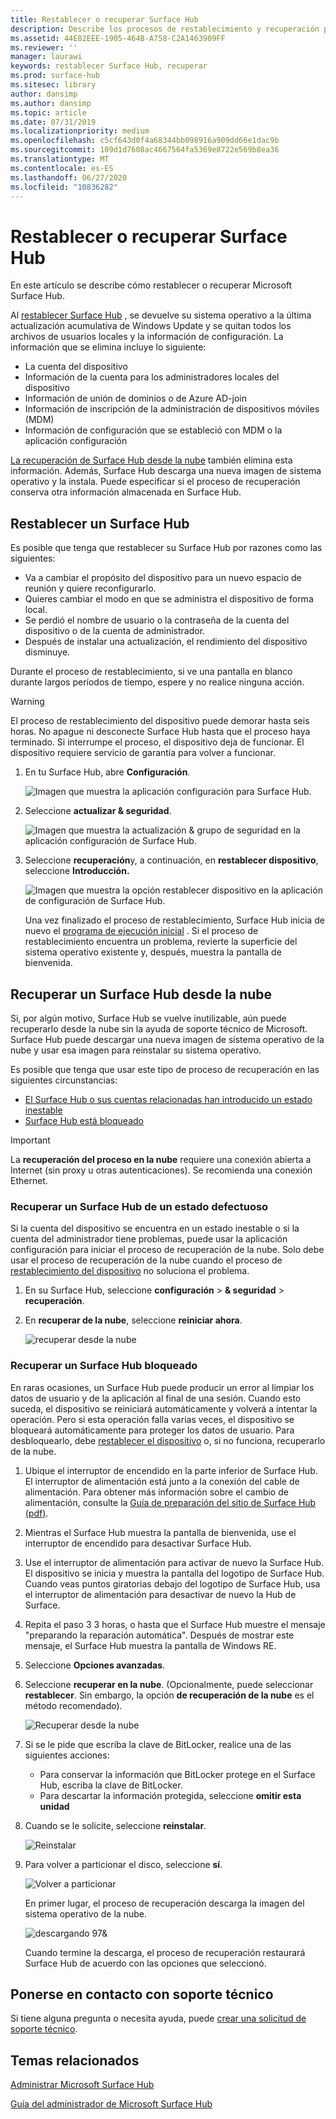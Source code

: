 ```yaml
---
title: Restablecer o recuperar Surface Hub
description: Describe los procesos de restablecimiento y recuperación para Surface Hub, y proporciona instrucciones.
ms.assetid: 44E82EEE-1905-464B-A758-C2A1463909FF
ms.reviewer: ''
manager: laurawi
keywords: restablecer Surface Hub, recuperar
ms.prod: surface-hub
ms.sitesec: library
author: dansimp
ms.author: dansimp
ms.topic: article
ms.date: 07/31/2019
ms.localizationpriority: medium
ms.openlocfilehash: c5cf643d0f4a68344bb098916a909dd66e1dac9b
ms.sourcegitcommit: 109d1d7608ac4667564fa5369e8722e569b8ea36
ms.translationtype: MT
ms.contentlocale: es-ES
ms.lasthandoff: 06/27/2020
ms.locfileid: "10836282"
---
```

# Restablecer o recuperar Surface Hub

En este artículo se describe cómo restablecer o recuperar Microsoft Surface Hub.  

Al [restablecer Surface Hub](#reset-a-surface-hub) , se devuelve su sistema operativo a la última actualización acumulativa de Windows Update y se quitan todos los archivos de usuarios locales y la información de configuración. La información que se elimina incluye lo siguiente:

- La cuenta del dispositivo
- Información de la cuenta para los administradores locales del dispositivo
- Información de unión de dominios o de Azure AD-join
- Información de inscripción de la administración de dispositivos móviles (MDM)
- Información de configuración que se estableció con MDM o la aplicación configuración

[La recuperación de Surface Hub desde la nube](#recover-a-surface-hub-from-the-cloud) también elimina esta información. Además, Surface Hub descarga una nueva imagen de sistema operativo y la instala. Puede especificar si el proceso de recuperación conserva otra información almacenada en Surface Hub.

## Restablecer un Surface Hub

Es posible que tenga que restablecer su Surface Hub por razones como las siguientes:

- Va a cambiar el propósito del dispositivo para un nuevo espacio de reunión y quiere reconfigurarlo.
- Quieres cambiar el modo en que se administra el dispositivo de forma local.
- Se perdió el nombre de usuario o la contraseña de la cuenta del dispositivo o de la cuenta de administrador.
- Después de instalar una actualización, el rendimiento del dispositivo disminuye.

Durante el proceso de restablecimiento, si ve una pantalla en blanco durante largos períodos de tiempo, espere y no realice ninguna acción.

> [!WARNING]
> El proceso de restablecimiento del dispositivo puede demorar hasta seis horas. No apague ni desconecte Surface Hub hasta que el proceso haya terminado. Si interrumpe el proceso, el dispositivo deja de funcionar. El dispositivo requiere servicio de garantía para volver a funcionar.

1. En tu Surface Hub, abre **Configuración**.

   ![Imagen que muestra la aplicación configuración para Surface Hub.](images/sh-settings.png)

1. Seleccione **actualizar & seguridad**.

   ![Imagen que muestra la actualización & grupo de seguridad en la aplicación configuración de Surface Hub.](images/sh-settings-update-security.png)

1. Seleccione **recuperación**y, a continuación, en **restablecer dispositivo**, seleccione **Introducción.**

   ![Imagen que muestra la opción restablecer dispositivo en la aplicación de configuración de Surface Hub.](images/sh-settings-reset-device.png)

   Una vez finalizado el proceso de restablecimiento, Surface Hub inicia de nuevo el [programa de ejecución inicial](first-run-program-surface-hub.md) . Si el proceso de restablecimiento encuentra un problema, revierte la superficie del sistema operativo existente y, después, muestra la pantalla de bienvenida.

<span id="cloud-recovery" />

## Recuperar un Surface Hub desde la nube

Si, por algún motivo, Surface Hub se vuelve inutilizable, aún puede recuperarlo desde la nube sin la ayuda de soporte técnico de Microsoft. Surface Hub puede descargar una nueva imagen de sistema operativo de la nube y usar esa imagen para reinstalar su sistema operativo.

Es posible que tenga que usar este tipo de proceso de recuperación en las siguientes circunstancias:

- [El Surface Hub o sus cuentas relacionadas han introducido un estado inestable](#recover-a-surface-hub-in-a-bad-state)
- [Surface Hub está bloqueado](#recover-a-locked-surface-hub)

>[!IMPORTANT]
>La **recuperación del proceso en la nube** requiere una conexión abierta a Internet (sin proxy u otras autenticaciones). Se recomienda una conexión Ethernet.

### Recuperar un Surface Hub de un estado defectuoso

Si la cuenta del dispositivo se encuentra en un estado inestable o si la cuenta del administrador tiene problemas, puede usar la aplicación configuración para iniciar el proceso de recuperación de la nube. Solo debe usar el proceso de recuperación de la nube cuando el proceso de [restablecimiento del dispositivo](#reset-a-surface-hub) no soluciona el problema.

1. En su Surface Hub, seleccione **configuración** &gt; **& seguridad** &gt; **recuperación**.

1. En **recuperar de la nube**, seleccione **reiniciar ahora**.

   ![recuperar desde la nube](images/recover-from-the-cloud.png)

### Recuperar un Surface Hub bloqueado

En raras ocasiones, un Surface Hub puede producir un error al limpiar los datos de usuario y de la aplicación al final de una sesión. Cuando esto suceda, el dispositivo se reiniciará automáticamente y volverá a intentar la operación. Pero si esta operación falla varias veces, el dispositivo se bloqueará automáticamente para proteger los datos de usuario. Para desbloquearlo, debe [restablecer el dispositivo](#reset-a-surface-hub) o, si no funciona, recuperarlo de la nube.

1. Ubique el interruptor de encendido en la parte inferior de Surface Hub. El interruptor de alimentación está junto a la conexión del cable de alimentación. Para obtener más información sobre el cambio de alimentación, consulte la [Guía de preparación del sitio de Surface Hub (pdf)](surface-hub-site-readiness-guide.md).

1. Mientras el Surface Hub muestra la pantalla de bienvenida, use el interruptor de encendido para desactivar Surface Hub.

1. Use el interruptor de alimentación para activar de nuevo la Surface Hub. El dispositivo se inicia y muestra la pantalla del logotipo de Surface Hub. Cuando veas puntos giratorias debajo del logotipo de Surface Hub, usa el interruptor de alimentación para desactivar de nuevo la Hub de Surface.  

1. Repita el paso 3 3 horas, o hasta que el Surface Hub muestre el mensaje "preparando la reparación automática". Después de mostrar este mensaje, el Surface Hub muestra la pantalla de Windows RE.

1. Seleccione **Opciones avanzadas**.

1. Seleccione **recuperar en la nube**. (Opcionalmente, puede seleccionar **restablecer**. Sin embargo, la opción **de recuperación de la nube** es el método recomendado).

   ![Recuperar desde la nube](images/recover-from-cloud.png)
1. Si se le pide que escriba la clave de BitLocker, realice una de las siguientes acciones:

   - Para conservar la información que BitLocker protege en el Surface Hub, escriba la clave de BitLocker.
   - Para descartar la información protegida, seleccione **omitir esta unidad**  

1. Cuando se le solicite, seleccione **reinstalar**.

    ![Reinstalar](images/reinstall.png)

1. Para volver a particionar el disco, seleccione **sí**.

   ![Volver a particionar](images/repartition.png)

   En primer lugar, el proceso de recuperación descarga la imagen del sistema operativo de la nube.  

   ![descargando 97&](images/recover-progress.png)

   Cuando termine la descarga, el proceso de recuperación restaurará Surface Hub de acuerdo con las opciones que seleccionó.
   

## Ponerse en contacto con soporte técnico

Si tiene alguna pregunta o necesita ayuda, puede [crear una solicitud de soporte técnico](https://support.microsoft.com/supportforbusiness/productselection).


## Temas relacionados

[Administrar Microsoft Surface Hub](manage-surface-hub.md)

[Guía del administrador de Microsoft Surface Hub](surface-hub-administrators-guide.md)
